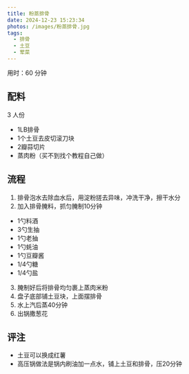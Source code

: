 ```yaml
---
title: 粉蒸排骨
date: 2024-12-23 15:23:34
photos: /images/粉蒸排骨.jpg
tags:
  - 排骨
  - 土豆
  - 荤菜
---
```


用时：60 分钟

## 配料

3 人份

- 1LB排骨
- 1个土豆去皮切滚刀块
- 2瓣蒜切片
- 蒸肉粉（买不到找个教程自己做）

<!--more-->

## 流程

1. 排骨泡水去除血水后，用淀粉搓去异味，冲洗干净，擦干水分
2. 加入排骨腌料，抓匀腌制10分钟
  - 1勺料酒
  - 3勺生抽
  - 1勺老抽
  - 1勺蚝油
  - 1勺豆瓣酱
  - 1/4勺糖
  - 1/4勺盐
3. 腌制好后将排骨均匀裹上蒸肉米粉
4. 盘子底部铺土豆块，上面摆排骨
5. 水上汽后蒸40分钟
6. 出锅撒葱花

## 评注

- 土豆可以换成红薯
- 高压锅做法是锅内刷油加一点水，铺上土豆和排骨，压20分钟
